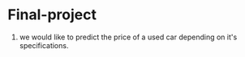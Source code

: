 # Final-project

1. we would like to predict the price of a used car depending on it's specifications. 